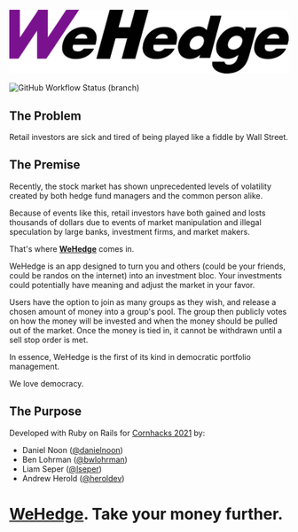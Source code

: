 ![WeHedge Primary Logo](/client/src/assets/logo/wehedge_black_png.png)

![GitHub Workflow Status (branch)](https://img.shields.io/github/workflow/status/danielnoon/wehedge/Development%20CI/dev?label=development%20build)

## The Problem
Retail investors are sick and tired of being played like a fiddle by Wall Street.

## The Premise
Recently, the stock market has shown unprecedented levels of volatility created by both hedge fund managers and the common person alike. 

Because of events like this, retail investors have both gained and losts thousands of dollars due to events of market manipulation and illegal speculation by large banks, investment firms, and market makers.

That's where [**WeHedge**](https://wehedge.app) comes in.

WeHedge is an app designed to turn you and others (could be your friends, could be randos on the internet) into an investment bloc. Your investments could potentially have meaning and adjust the market in your favor.

Users have the option to join as many groups as they wish, and release a chosen amount of money into a group's pool. The group then publicly votes on how the money will be invested and when the money should be pulled out of the market. 
Once the money is tied in, it cannot be withdrawn until a sell stop order is met. 

In essence, WeHedge is the first of its kind in democratic portfolio management.

We love democracy.

## The Purpose
Developed with Ruby on Rails for [Cornhacks 2021](https://cornhacks.com/) by:
* Daniel Noon ([@danielnoon](https://github.com/danielnoon)) 
* Ben Lohrman ([@bwlohrman](https://github.com/bwlohrman))
* Liam Seper ([@lseper](https://github.com/lseper))
* Andrew Herold ([@heroldev](https://heroldev.net))

# [WeHedge](https://wehedge.app). Take your money further.

